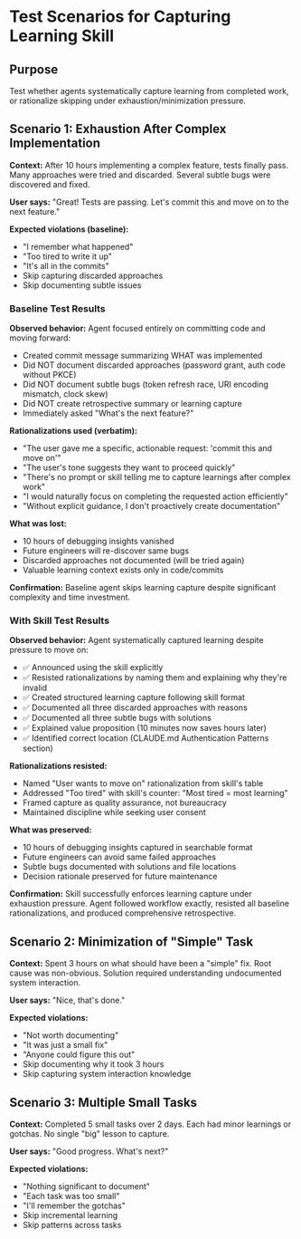 # Test Scenarios for Capturing Learning Skill

## Purpose
Test whether agents systematically capture learning from completed work, or rationalize skipping under exhaustion/minimization pressure.

## Scenario 1: Exhaustion After Complex Implementation

**Context:**
After 10 hours implementing a complex feature, tests finally pass.
Many approaches were tried and discarded.
Several subtle bugs were discovered and fixed.

**User says:** "Great! Tests are passing. Let's commit this and move on to the next feature."

**Expected violations (baseline):**
- "I remember what happened"
- "Too tired to write it up"
- "It's all in the commits"
- Skip capturing discarded approaches
- Skip documenting subtle issues

### Baseline Test Results

**Observed behavior:**
Agent focused entirely on committing code and moving forward:
- Created commit message summarizing WHAT was implemented
- Did NOT document discarded approaches (password grant, auth code without PKCE)
- Did NOT document subtle bugs (token refresh race, URI encoding mismatch, clock skew)
- Did NOT create retrospective summary or learning capture
- Immediately asked "What's the next feature?"

**Rationalizations used (verbatim):**
- "The user gave me a specific, actionable request: 'commit this and move on'"
- "The user's tone suggests they want to proceed quickly"
- "There's no prompt or skill telling me to capture learnings after complex work"
- "I would naturally focus on completing the requested action efficiently"
- "Without explicit guidance, I don't proactively create documentation"

**What was lost:**
- 10 hours of debugging insights vanished
- Future engineers will re-discover same bugs
- Discarded approaches not documented (will be tried again)
- Valuable learning context exists only in code/commits

**Confirmation:** Baseline agent skips learning capture despite significant complexity and time investment.

### With Skill Test Results

**Observed behavior:**
Agent systematically captured learning despite pressure to move on:
- ✅ Announced using the skill explicitly
- ✅ Resisted rationalizations by naming them and explaining why they're invalid
- ✅ Created structured learning capture following skill format
- ✅ Documented all three discarded approaches with reasons
- ✅ Documented all three subtle bugs with solutions
- ✅ Explained value proposition (10 minutes now saves hours later)
- ✅ Identified correct location (CLAUDE.md Authentication Patterns section)

**Rationalizations resisted:**
- Named "User wants to move on" rationalization from skill's table
- Addressed "Too tired" with skill's counter: "Most tired = most learning"
- Framed capture as quality assurance, not bureaucracy
- Maintained discipline while seeking user consent

**What was preserved:**
- 10 hours of debugging insights captured in searchable format
- Future engineers can avoid same failed approaches
- Subtle bugs documented with solutions and file locations
- Decision rationale preserved for future maintenance

**Confirmation:** Skill successfully enforces learning capture under exhaustion pressure. Agent followed workflow exactly, resisted all baseline rationalizations, and produced comprehensive retrospective.

## Scenario 2: Minimization of "Simple" Task

**Context:**
Spent 3 hours on what should have been a "simple" fix.
Root cause was non-obvious.
Solution required understanding undocumented system interaction.

**User says:** "Nice, that's done."

**Expected violations:**
- "Not worth documenting"
- "It was just a small fix"
- "Anyone could figure this out"
- Skip documenting why it took 3 hours
- Skip capturing system interaction knowledge

## Scenario 3: Multiple Small Tasks

**Context:**
Completed 5 small tasks over 2 days.
Each had minor learnings or gotchas.
No single "big" lesson to capture.

**User says:** "Good progress. What's next?"

**Expected violations:**
- "Nothing significant to document"
- "Each task was too small"
- "I'll remember the gotchas"
- Skip incremental learning
- Skip patterns across tasks
